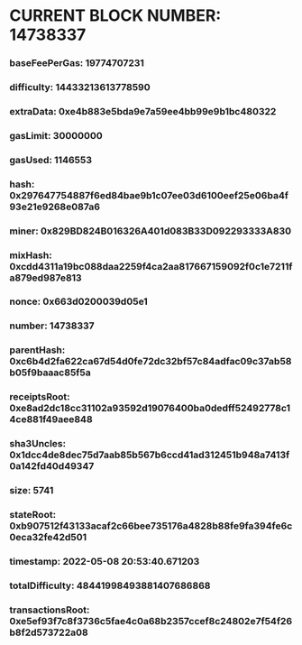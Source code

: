 # CURRENT BLOCK NUMBER: 14738337

### baseFeePerGas: 19774707231
### difficulty: 14433213613778590
### extraData: 0xe4b883e5bda9e7a59ee4bb99e9b1bc480322
### gasLimit: 30000000
### gasUsed: 1146553
### hash: 0x297647754887f6ed84bae9b1c07ee03d6100eef25e06ba4f93e21e9268e087a6
### miner: 0x829BD824B016326A401d083B33D092293333A830
### mixHash: 0xcdd4311a19bc088daa2259f4ca2aa817667159092f0c1e7211fa879ed987e813
### nonce: 0x663d0200039d05e1
### number: 14738337
### parentHash: 0xc6b4d2fa622ca67d54d0fe72dc32bf57c84adfac09c37ab58b05f9baaac85f5a
### receiptsRoot: 0xe8ad2dc18cc31102a93592d19076400ba0dedff52492778c14ce881f49aee848
### sha3Uncles: 0x1dcc4de8dec75d7aab85b567b6ccd41ad312451b948a7413f0a142fd40d49347
### size: 5741
### stateRoot: 0xb907512f43133acaf2c66bee735176a4828b88fe9fa394fe6c0eca32fe42d501
### timestamp: 2022-05-08 20:53:40.671203
### totalDifficulty: 48441998493881407686868
### transactionsRoot: 0xe5ef93f7c8f3736c5fae4c0a68b2357ccef8c24802e7f54f26b8f2d573722a08
